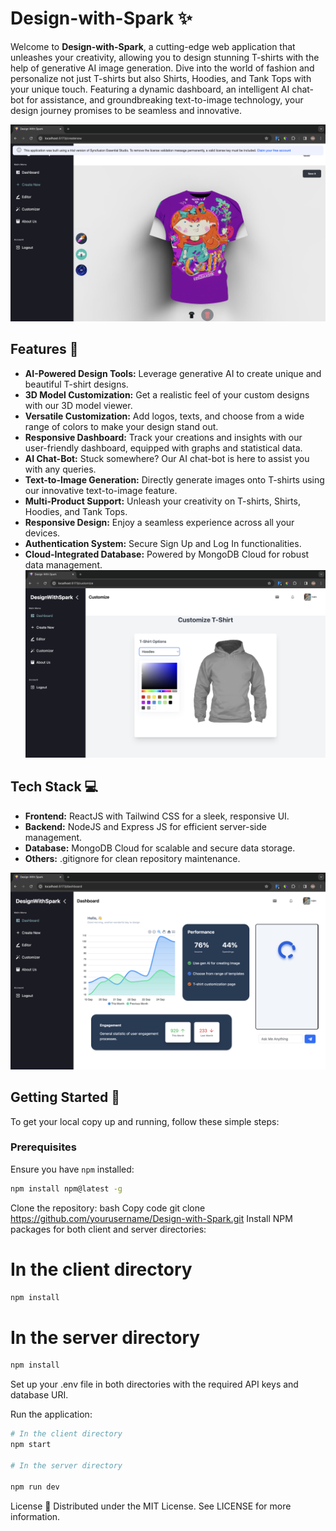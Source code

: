 # Design-with-Spark ✨

Welcome to **Design-with-Spark**, a cutting-edge web application that unleashes your creativity, allowing you to design stunning T-shirts with the help of generative AI image generation. Dive into the world of fashion and personalize not just T-shirts but also Shirts, Hoodies, and Tank Tops with your unique touch. Featuring a dynamic dashboard, an intelligent AI chat-bot for assistance, and groundbreaking text-to-image technology, your design journey promises to be seamless and innovative.

![Design-with-Spark img2](./client/public/Tshirt-1.png) 



## Features 🚀

- **AI-Powered Design Tools:** Leverage generative AI to create unique and beautiful T-shirt designs.
- **3D Model Customization:** Get a realistic feel of your custom designs with our 3D model viewer.
- **Versatile Customization:** Add logos, texts, and choose from a wide range of colors to make your design stand out.
- **Responsive Dashboard:** Track your creations and insights with our user-friendly dashboard, equipped with graphs and statistical data.
- **AI Chat-Bot:** Stuck somewhere? Our AI chat-bot is here to assist you with any queries.
- **Text-to-Image Generation:** Directly generate images onto T-shirts using our innovative text-to-image feature.
- **Multi-Product Support:** Unleash your creativity on T-shirts, Shirts, Hoodies, and Tank Tops.
- **Responsive Design:** Enjoy a seamless experience across all your devices.
- **Authentication System:** Secure Sign Up and Log In functionalities.
- **Cloud-Integrated Database:** Powered by MongoDB Cloud for robust data management.
![Design-with-Spark img3](./client/public/T-shirt2.png) 


## Tech Stack 💻

- **Frontend:** ReactJS with Tailwind CSS for a sleek, responsive UI.
- **Backend:** NodeJS and Express JS for efficient server-side management.
- **Database:** MongoDB Cloud for scalable and secure data storage.
- **Others:** .gitignore for clean repository maintenance.

![Design-with-Spark img2](./client/public/dashBoard.png) 

## Getting Started 🌟

To get your local copy up and running, follow these simple steps:

### Prerequisites

Ensure you have `npm` installed:

```bash
npm install npm@latest -g

```

Clone the repository:
bash
Copy code
git clone https://github.com/yourusername/Design-with-Spark.git
Install NPM packages for both client and server directories:

# In the client directory
```bash
npm install
```
# In the server directory
```bash
npm install
```
Set up your .env file in both directories with the required API keys and database URI.

Run the application:

```bash
# In the client directory
npm start

# In the server directory

npm run dev
```


License 📄
Distributed under the MIT License. See LICENSE for more information.






